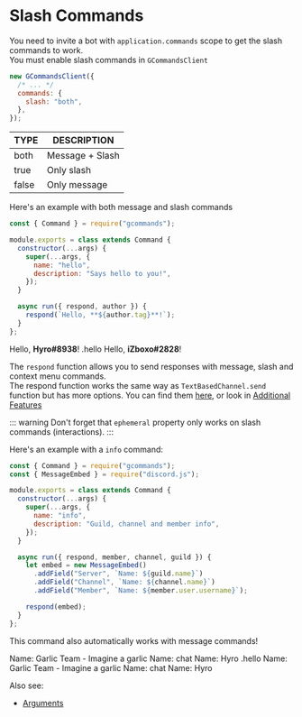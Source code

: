 # Slash Commands

You need to invite a bot with `application.commands` scope to get the slash commands to work.  
You must enable slash commands in `GCommandsClient`

```js
new GCommandsClient({
  /* ... */
  commands: {
    slash: "both",
  },
});
```

| TYPE  | DESCRIPTION     |
| ----- | --------------- |
| both  | Message + Slash |
| true  | Only slash      |
| false | Only message    |

Here's an example with both message and slash commands

```js
const { Command } = require("gcommands");

module.exports = class extends Command {
  constructor(...args) {
    super(...args, {
      name: "hello",
      description: "Says hello to you!",
    });
  }

  async run({ respond, author }) {
    respond(`Hello, **${author.tag}**!`);
  }
};
```

<div is="dis-messages">
    <dis-messages>
        <dis-message profile="gcommands">
            <template #interactions>
                <discord-interaction profile="hyro" :command="true">hello</discord-interaction>
            </template>
            Hello, <b>Hyro#8938</b>!
        </dis-message>
    </dis-messages>
    <dis-messages>
        <dis-message profile="izboxo">
            .hello
        </dis-message>
        <dis-message profile="gcommands">
            Hello, <b>iZboxo#2828</b>!
        </dis-message>
    </dis-messages>
</div>

The `respond` function allows you to send responses with message, slash and context menu commands.  
The respond function works the same way as `TextBasedChannel.send` function but has more options. You can find them [here](https://gcommands.js.org/docs/#/docs/main/dev/typedef/GPayloadOptions), or look in [Additional Features](./additionalfeatures.md)

::: warning
Don't forget that `ephemeral` property only works on slash commands (interactions).
:::

Here's an example with a `info` command:

```js
const { Command } = require("gcommands");
const { MessageEmbed } = require("discord.js");

module.exports = class extends Command {
  constructor(...args) {
    super(...args, {
      name: "info",
      description: "Guild, channel and member info",
    });
  }

  async run({ respond, member, channel, guild }) {
    let embed = new MessageEmbed()
      .addField("Server", `Name: ${guild.name}`)
      .addField("Channel", `Name: ${channel.name}`)
      .addField("Member", `Name: ${member.user.username}`);

    respond(embed);
  }
};
```

This command also automatically works with message commands!

<div is="dis-messages">
    <dis-messages>
        <dis-message profile="gcommands">
            <template #interactions>
                <discord-interaction profile="hyro" :command="true">info</discord-interaction>
            </template>
            <discord-embed slot="embeds">
                <embed-fields slot="fields">
                    <embed-field title="Server">
                        Name: Garlic Team - Imagine a garlic
                    </embed-field>
                    <embed-field title="Channel">
                        Name: chat
                    </embed-field>
                    <embed-field title="Member">
                        Name: Hyro
                    </embed-field>
                </embed-fields>
            </discord-embed>
        </dis-message>
    </dis-messages>
    <dis-messages>
        <dis-message profile="izboxo">
            .hello
        </dis-message>
        <dis-message profile="gcommands">
            <discord-embed slot="embeds">
                <embed-fields slot="fields">
                    <embed-field title="Server">
                        Name: Garlic Team - Imagine a garlic
                    </embed-field>
                    <embed-field title="Channel">
                        Name: chat
                    </embed-field>
                    <embed-field title="Member">
                        Name: Hyro
                    </embed-field>
                </embed-fields>
            </discord-embed>
        </dis-message>
    </dis-messages>
</div>

Also see:

- [Arguments](./usingargsincmd.md)
